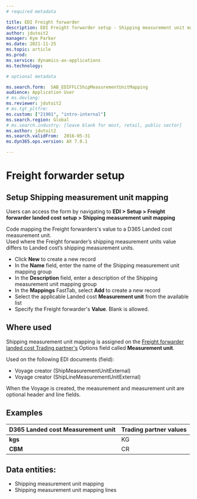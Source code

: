 ```yaml
---
# required metadata

title: EDI Freight forwarder
description: EDI Freight forwarder setup - Shipping measurement unit mapping
author: jdutoit2
manager: Kym Parker
ms.date: 2021-11-25
ms.topic: article
ms.prod: 
ms.service: dynamics-ax-applications
ms.technology: 

# optional metadata

ms.search.form:  SAB_EDIFFLCShipMeasurementUnitMapping
audience: Application User
# ms.devlang:
ms.reviewer: jdutoit2
# ms.tgt_pltfrm:
ms.custom: ["21901", "intro-internal"]
ms.search.region: Global
# ms.search.industry: [leave blank for most, retail, public sector]
ms.author: jdutoit2
ms.search.validFrom:  2016-05-31
ms.dyn365.ops.version: AX 7.0.1

---
```


# Freight forwarder setup
## Setup Shipping measurement unit mapping

Users can access the form by navigating to **EDI > Setup > Freight forwarder landed cost setup > Shipping measurement unit mapping**

Code mapping the Freight forwarders's value to a D365 Landed cost measurement unit. <br>
Used where the Freight forwarder’s shipping measurement units value differs to Landed cost’s shipping measurement units. <br>

- Click **New** to create a new record
-	In the **Name** field, enter the name of the Shipping measurement unit mapping group
-	In the **Description** field, enter a description of the Shipping measurement unit mapping group
-	In the **Mappings** FastTab, select **Add** to create a new record
-	Select the applicable Landed cost **Measurement unit** from the available list
-	Specify the Freight forwarder's **Value**. Blank is allowed.

## Where used
Shipping measurement unit mapping is assigned on the [Freight forwarder landed cost Trading partner's](../Trading-partner.md) Options field called **Measurement unit**.

Used on the following EDI documents (field):
- Voyage creator (ShipMeasurementUnitExternal) 
- Voyage creator (ShipLineMeasurementUnitExternal)

When the Voyage is created, the measurement and measurement unit are optional header and line fields.

## Examples

D365 Landed cost Measurement unit	  | Trading partner values
:--                                 |:--
**kgs**                             |	KG
**CBM**                             |	CR

## Data entities:
- Shipping measurement unit mapping
- Shipping measurement unit mapping lines
